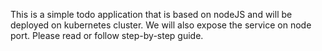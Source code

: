 This is a simple todo application that is based on nodeJS and will be deployed on kubernetes cluster.
We will also expose the service on node port.
Please read or follow step-by-step guide.
